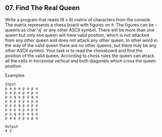 ## 07. Find The Real Queen

Write a program that reads (8 x 8) matrix of characters from the console. The matrix represents a chess board with figures on it. The figures can be - queens as char 'q' or any other ASCII symbol. There will be more than one queen but only one queen will have valid position, which is not attacked from any other queen and does not attack any other queen. In other word in the way of the valid queen there are no other queens, but there may be any other ASCII symbol. Your task is to read the chessboard and find the position of the valid queen. According to chess rules the queen can attack all the cells in horizontal vertical and both diagonals which cross the queen position.

Examples
```
Input	
p a p a p a p a
p a p a p a p a
p a q a p a q a
p a p a p a p a
p a p q p a p a
p a p a p a p a
p a q a p a q a
p a p a p a p a	

Output
4 3
```
